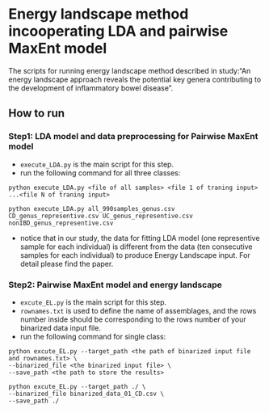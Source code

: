 # Energy landscape method incooperating LDA and pairwise MaxEnt model
The scripts for running energy landscape method described in study:“An energy landscape approach reveals the potential key genera contributing to the development of inflammatory bowel disease”.

## How to run

### Step1: LDA model and data preprocessing for Pairwise MaxEnt model
- ```execute_LDA.py``` is the main script for this step.  
- run the following command for all three classes:
```shell
python execute_LDA.py <file of all samples> <file 1 of traning input> ...<file N of traning input>
``` 
```shell
python execute_LDA.py all_990samples_genus.csv CD_genus_representive.csv UC_genus_representive.csv nonIBD_genus_representive.csv
```  
- notice that in our study, the data for fitting LDA model (one representive sample for each individual) is different from the data (ten consecutive samples for each individual) to produce Energy Landscape input. For detail please find the paper.

### Step2: Pairwise MaxEnt model and energy landscape
- ```excute_EL.py``` is the main script for this step. 
- ```rownames.txt``` is used to define the name of assemblages, and the rows number inside should be corresponding to the rows number of your binarized data input file.
- run the following command for single class:

```shell
python excute_EL.py --target_path <the path of binarized input file and rownames.txt> \ 
--binarized_file <the binarized input file> \
--save_path <the path to store the results>
```
```shell
python excute_EL.py --target_path ./ \ 
--binarized_file binarized_data_01_CD.csv \
--save_path ./
```  


